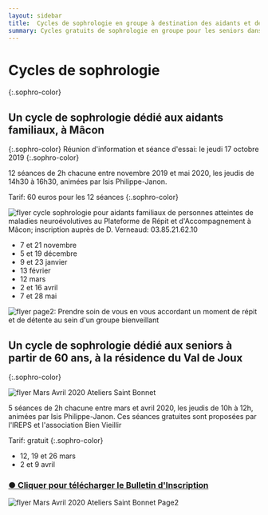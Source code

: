 ```yaml
---
layout: sidebar
title:  Cycles de sophrologie en groupe à destination des aidants et des seniors en Saône et Loire, Mâcon, Saint Bonnet de Joux et Tournus
summary: Cycles gratuits de sophrologie en groupe pour les seniors dans le cadre du programme bien vieillir, renforcement des compétences émotionnelles et sociales à destination des seniors et dans le cadre de l'accompagnement des aidants familiaux de Mâcon et Tournus.
---
```

# Cycles de sophrologie
{:.sophro-color}

## Un cycle de sophrologie dédié aux aidants familiaux, à Mâcon
{:.sophro-color}
Réunion d'information et séance d'essai: le jeudi 17 octobre 2019
{:.sophro-color}

12 séances de 2h chacune entre novembre 2019 et mai 2020, les jeudis de 14h30 à 16h30, animées par Isis Philippe-Janon.

Tarif: 60 euros pour les 12 séances
{:.sophro-color}
<div class="center-big-block thumbnail"><img src="https://res.cloudinary.com/dnxcesebo/image/upload/v1571110110/cycle-sophro-2019-10_x8vpmt.png" alt="flyer cycle sophrologie pour aidants familiaux de personnes atteintes de maladies neuroévolutives au Plateforme de Répit et d'Accompagnement à Mâcon; inscription auprès de D. Verneaud: 03.85.21.62.10"></div>

- 7 et 21 novembre
- 5 et 19 décembre
- 9 et 23 janvier
- 13 février
- 12 mars
- 2 et 16 avril
- 7 et 28 mai

<div class="center-big-block thumbnail"><img src="https://res.cloudinary.com/dnxcesebo/image/upload/v1571110247/cycle-sophro-2019-10p2_nqjrjr.png" alt="flyer page2: Prendre soin de vous en vous accordant un moment de répit et de détente au sein d'un groupe bienveillant"></div>

## Un cycle de sophrologie dédié aux seniors à partir de 60 ans, à la résidence du Val de Joux
{:.sophro-color}

<div class="center-big-block thumbnail"><img src="https://res.cloudinary.com/dnxcesebo/image/upload/v1578386818/cycleSophroStBonnetP1_zisowa.png" alt="flyer Mars Avril 2020 Ateliers Saint Bonnet"></div>

5 séances de 2h chacune entre mars et avril 2020, les jeudis de 10h à 12h, animées par Isis Philippe-Janon. 
Ces séances gratuites sont proposées par l'IREPS et l'association Bien Vieillir

Tarif: gratuit
{:.sophro-color}

- 12, 19 et 26 mars 
- 2 et 9 avril

### <a href="Bull_Inscrip_St Bonnet de Joux.pptx.pdf" download>●&nbsp;Cliquer pour télécharger le Bulletin d'Inscription</a>


<div class="center-big-block thumbnail"><img src="https://res.cloudinary.com/dnxcesebo/image/upload/v1578387576/cycleSophroStBonnetP2_ss6nga.png" alt="flyer Mars Avril 2020 Ateliers Saint Bonnet Page2"></div>

